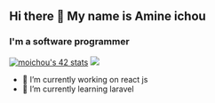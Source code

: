 ## Hi there 👋 My name is Amine ichou 
### I'm a software programmer

[![moichou's 42 stats](https://badge.mediaplus.ma/darkblue/moichou)](https://github.com/oakoudad/badge42)
<img src="https://media.giphy.com/media/88zFtljrXcHbhIhet8/giphy.gif">


- 🔭 I’m currently working on react js
- 🌱 I’m currently learning laravel
